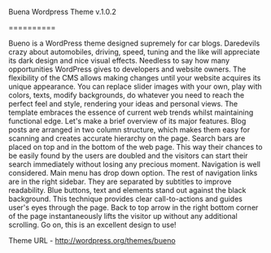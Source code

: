 Buena Wordpress Theme v.1.0.2

==========

Bueno is a WordPress theme designed supremely for car blogs. Daredevils crazy about automobiles, driving, speed, tuning and the like will appreciate its dark design and nice visual effects. Needless to say how many opportunities WordPress gives to developers and website owners. The flexibility of the CMS allows making changes until your website acquires its unique appearance. You can replace slider images with your own, play with colors, texts, modify backgrounds, do whatever you need to reach the perfect feel and style, rendering your ideas and personal views. The template embraces the essence of current web trends whilst maintaining functional edge. Let's make a brief overview of its major features. Blog posts are arranged in two column structure, which makes them easy for scanning and creates accurate hierarchy on the page. Search bars are placed on top and in the bottom of the web page. This way their chances to be easily found by the users are doubled and the visitors can start their search immediately without losing any precious moment. Navigation is well considered. Main menu has drop down option. The rest of navigation links are in the right sidebar. They are separated by subtitles to improve readability. Blue buttons, text and elements stand out against the black background. This technique provides clear call-to-actions and guides user's eyes through the page. Back to top arrow in the right bottom corner of the page instantaneously lifts the visitor up without any additional scrolling. Go on, this is an excellent design to use!

Theme URL - http://wordpress.org/themes/bueno
